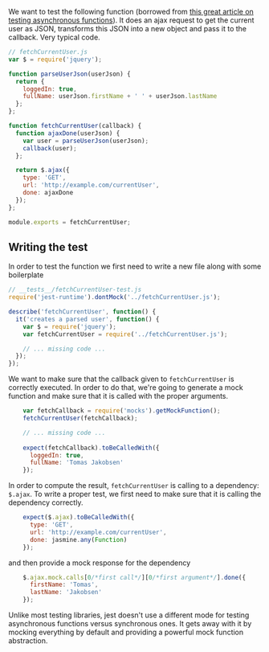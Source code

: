 
We want to test the following function (borrowed from [this great article on testing asynchronous functions](http://martinfowler.com/articles/asyncJS.html)). It does an ajax request to get the current user as JSON, transforms this JSON into a new object and pass it to the callback. Very typical code.

```javascript
// fetchCurrentUser.js
var $ = require('jquery');

function parseUserJson(userJson) {
  return {
    loggedIn: true,
    fullName: userJson.firstName + ' ' + userJson.lastName
  };
};

function fetchCurrentUser(callback) {
  function ajaxDone(userJson) {
    var user = parseUserJson(userJson);
    callback(user);
  };

  return $.ajax({
    type: 'GET',
    url: 'http://example.com/currentUser',
    done: ajaxDone
  });
};

module.exports = fetchCurrentUser;
```

Writing the test
----------------

In order to test the function we first need to write a new file along with some boilerplate

```javascript
// __tests__/fetchCurrentUser-test.js
require('jest-runtime').dontMock('../fetchCurrentUser.js');

describe('fetchCurrentUser', function() {
  it('creates a parsed user', function() {
    var $ = require('jquery');
    var fetchCurrentUser = require('../fetchCurrentUser.js');

    // ... missing code ...
  });
});
```

We want to make sure that the callback given to `fetchCurrentUser` is correctly executed. In order to do that, we're going to generate a mock function and make sure that it is called with the proper arguments.

```javascript
    var fetchCallback = require('mocks').getMockFunction();
    fetchCurrentUser(fetchCallback);

    // ... missing code ...
    
    expect(fetchCallback).toBeCalledWith({
      loggedIn: true,
      fullName: 'Tomas Jakobsen'
    });
```

In order to compute the result, `fetchCurrentUser` is calling to a dependency: `$.ajax`. To write a proper test, we first need to make sure that it is calling the dependency correctly.

```javascript
    expect($.ajax).toBeCalledWith({
      type: 'GET',
      url: 'http://example.com/currentUser',
      done: jasmine.any(Function)
    });
```

and then provide a mock response for the dependency

```javascript
    $.ajax.mock.calls[0/*first call*/][0/*first argument*/].done({
      firstName: 'Tomas',
      lastName: 'Jakobsen'
    });
```

Unlike most testing libraries, jest doesn't use a different mode for testing asynchronous functions versus synchronous ones. It gets away with it by mocking everything by default and providing a powerful mock function abstraction.
